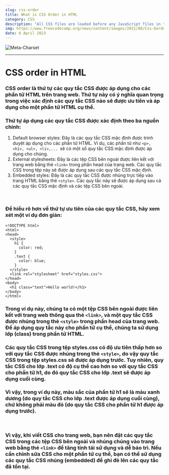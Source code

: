 ```yaml
---
slug: css-order
title: What is CSS Order in HTML
category: CSS
description: "All CSS files are loaded before any JavaScript files in the HEAD"
img: https://www.freecodecamp.org/news/content/images/2021/08/Css-border--1-.png
date: 6 April 2023
---
```


![Meta-Charset](https://www.freecodecamp.org/news/content/images/2021/08/Css-border--1-.png)

---

# CSS order in HTML
### CSS order là thứ tự các quy tắc CSS được áp dụng cho các phần tử HTML trên trang web. Thứ tự này có ý nghĩa quan trọng trong việc xác định các quy tắc CSS nào sẽ được ưu tiên và áp dụng cho một phần tử HTML cụ thể.

### Thứ tự áp dụng các quy tắc CSS được xác định theo ba nguồn chính:
1. Default browser styles: Đây là các quy tắc CSS mặc định được trình duyệt áp dụng cho các phần tử HTML. Ví dụ, các phần tử như `<p>, <h1>, <ul>, <li>,... `sẽ có một số quy tắc CSS mặc định được áp dụng cho chúng.
2. External stylesheets: Đây là các tệp CSS bên ngoài được liên kết với trang web bằng thẻ `<link>` trong phần head của trang web. Các quy tắc CSS trong tệp này sẽ được áp dụng sau các quy tắc CSS mặc định.
3. Embedded styles: Đây là các quy tắc CSS được nhúng trực tiếp vào trang HTML bằng thẻ `<style>`. Các quy tắc này sẽ được áp dụng sau cả các quy tắc CSS mặc định và các tệp CSS bên ngoài.
<br>

### Để hiểu rõ hơn về thứ tự ưu tiên của các quy tắc CSS, hãy xem xét một ví dụ đơn giản:
```
<!DOCTYPE html>
<html>
<head>
  <style>
    h1 {
      color: red;
    }
    .text {
      color: blue;
    }
  </style>
  <link rel="stylesheet" href="styles.css">
</head>
<body>
  <h1 class="text">Hello world!</h1>
</body>
</html>
```

### Trong ví dụ này, chúng ta có một tệp CSS bên ngoài được liên kết với trang web thông qua thẻ `<link>`, và một quy tắc CSS được nhúng trong thẻ `<style>` trong phần head của trang web. Để áp dụng quy tắc này cho phần tử cụ thể, chúng ta sử dụng lớp (class) trong phần tử HTML.
### Các quy tắc CSS trong tệp styles.css có độ ưu tiên thấp hơn so với quy tắc CSS được nhúng trong thẻ `<style>`, do vậy quy tắc CSS trong tệp styles.css sẽ được áp dụng trước. Tuy nhiên, quy tắc CSS cho lớp .text có độ cụ thể cao hơn so với quy tắc CSS cho phần tử h1, do đó quy tắc CSS cho lớp .text sẽ được áp dụng cuối cùng.
### Vì vậy, trong ví dụ này, màu sắc của phần tử h1 sẽ là màu xanh dương (do quy tắc CSS cho lớp .text được áp dụng cuối cùng), chứ không phải màu đỏ (do quy tắc CSS cho phần tử h1 được áp dụng trước).
<br>

### Vì vậy, khi viết CSS cho trang web, bạn nên đặt các quy tắc CSS trong các tệp CSS bên ngoài và nhúng chúng vào trang web bằng thẻ `<link>` để tăng tính tái sử dụng và dễ bảo trì. Nếu cần chỉnh sửa CSS cho một phần tử cụ thể, bạn có thể sử dụng các quy tắc CSS nhúng (embedded) để ghi đè lên các quy tắc đã tồn tại.